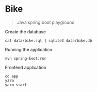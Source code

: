 # Bike

> Java spring boot playground

Create the database

```shell
cat data/bike.sql | sqlite3 data/bike.db
```

Running the application

```shell
mvn spring-boot:run
```

Frontend application

```shell
cd app
yarn
yarn start
```
